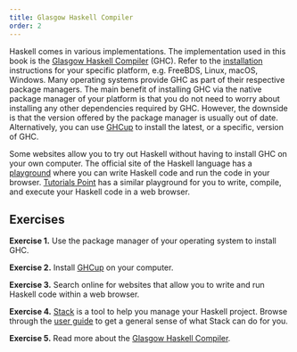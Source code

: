 ```yaml
---
title: Glasgow Haskell Compiler
order: 2
---
```


Haskell comes in various implementations. The implementation used in this book
is the [Glasgow Haskell Compiler][ghc] (GHC). Refer to the
[installation][install] instructions for your specific platform, e.g. FreeBDS,
Linux, macOS, Windows. Many operating systems provide GHC as part of their
respective package managers. The main benefit of installing GHC via the native
package manager of your platform is that you do not need to worry about
installing any other dependencies required by GHC. However, the downside is that
the version offered by the package manager is usually out of date.
Alternatively, you can use [GHCup][ghCup] to install the latest, or a specific,
version of GHC.

Some websites allow you to try out Haskell without having to install GHC on your
own computer. The official site of the Haskell language has a
[playground][playground] where you can write Haskell code and run the code in
your browser. [Tutorials Point][tpPlayground] has a similar playground for you
to write, compile, and execute your Haskell code in a web browser.

<!--========================================================================-->

## Exercises

<!-- prettier-ignore-start -->
<strong>Exercise 1.</strong> Use the package manager of your operating system to install GHC.
<!-- prettier-ignore-end -->

<!-- prettier-ignore-start -->
<strong>Exercise 2.</strong> Install [GHCup][ghCup] on your computer.
<!-- prettier-ignore-end -->

<!-- prettier-ignore-start -->
<strong>Exercise 3.</strong> Search online for websites that allow you to write and run Haskell code within a
web browser.
<!-- prettier-ignore-end -->

<!-- prettier-ignore-start -->
<strong>Exercise 4.</strong> [Stack][stack] is a tool to help you manage your Haskell project. Browse through
the [user guide][stackGuide] to get a general sense of what Stack can do for
you.
<!-- prettier-ignore-end -->

<!-- prettier-ignore-start -->
<strong>Exercise 5.</strong> Read more about the [Glasgow Haskell Compiler][ghcWikipedia].
<!-- prettier-ignore-end -->

<!--========================================================================-->

<!-- prettier-ignore-start -->
[ghc]: https://www.haskell.org/ghc/
[ghCup]: https://www.haskell.org/ghcup/
[ghcWikipedia]: https://web.archive.org/web/20231224045355/https://en.wikipedia.org/wiki/Glasgow_Haskell_Compiler
[install]: https://www.haskell.org/downloads/
[playground]: https://play.haskell.org
[stack]: https://docs.haskellstack.org/en/stable/
[stackGuide]: https://docs.haskellstack.org/en/stable/GUIDE/
[tpPlayground]: https://www.tutorialspoint.com/compile_haskell_online.php
<!-- prettier-ignore-end -->
